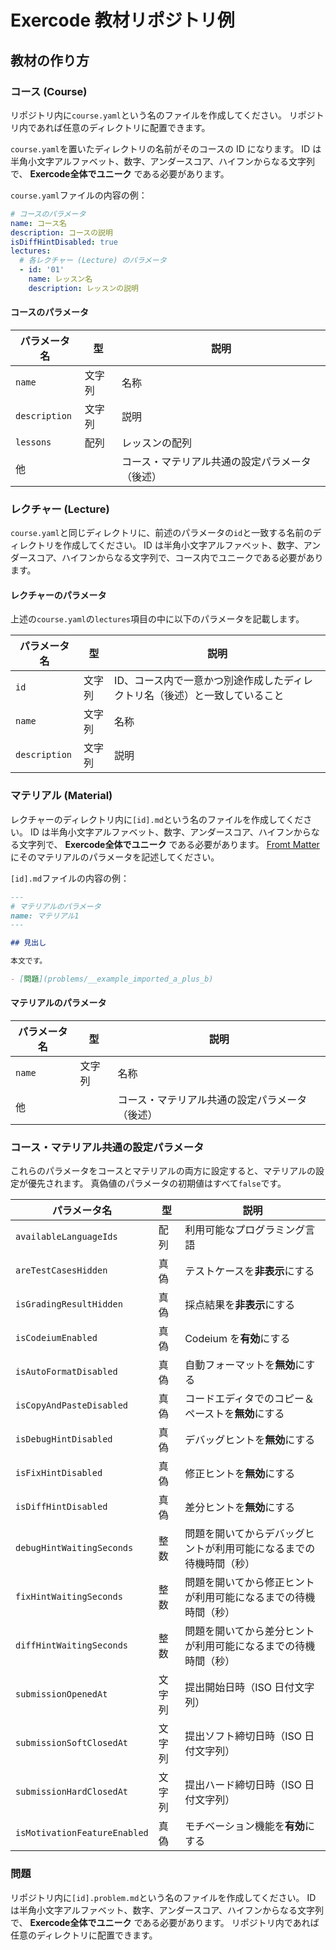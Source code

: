 # Exercode 教材リポジトリ例

## 教材の作り方

### コース (Course)

リポジトリ内に`course.yaml`という名のファイルを作成してください。
リポジトリ内であれば任意のディレクトリに配置できます。

`course.yaml`を置いたディレクトリの名前がそのコースの ID になります。
ID は半角小文字アルファベット、数字、アンダースコア、ハイフンからなる文字列で、 **Exercode全体でユニーク** である必要があります。

`course.yaml`ファイルの内容の例：

```yaml
# コースのパラメータ
name: コース名
description: コースの説明
isDiffHintDisabled: true
lectures:
  # 各レクチャー (Lecture) のパラメータ
  - id: '01'
    name: レッスン名
    description: レッスンの説明
```

#### コースのパラメータ

| パラメータ名  | 型     | 説明                                           |
| ------------- | ------ | ---------------------------------------------- |
| `name`        | 文字列 | 名称                                           |
| `description` | 文字列 | 説明                                           |
| `lessons`     | 配列   | レッスンの配列                                 |
| 他            |        | コース・マテリアル共通の設定パラメータ（後述） |

### レクチャー (Lecture)

`course.yaml`と同じディレクトリに、前述のパラメータの`id`と一致する名前のディレクトリを作成してください。
ID は半角小文字アルファベット、数字、アンダースコア、ハイフンからなる文字列で、コース内でユニークである必要があります。


#### レクチャーのパラメータ

上述の`course.yaml`の`lectures`項目の中に以下のパラメータを記載します。

| パラメータ名  | 型     | 説明                                                                       |
| ------------- | ------ | -------------------------------------------------------------------------- |
| `id`          | 文字列 | ID、コース内で一意かつ別途作成したディレクトリ名（後述）と一致していること |
| `name`        | 文字列 | 名称                                                                       |
| `description` | 文字列 | 説明                                                                       |

### マテリアル (Material)

レクチャーのディレクトリ内に`[id].md`という名のファイルを作成してください。
ID は半角小文字アルファベット、数字、アンダースコア、ハイフンからなる文字列で、 **Exercode全体でユニーク** である必要があります。
[Fromt Matter](https://zenn.dev/adust/articles/cea61d98ea09d3)にそのマテリアルのパラメータを記述してください。

`[id].md`ファイルの内容の例：

```md
---
# マテリアルのパラメータ
name: マテリアル1
---

## 見出し

本文です。

- [問題](problems/__example_imported_a_plus_b)
```

#### マテリアルのパラメータ

| パラメータ名 | 型     | 説明                                           |
| ------------ | ------ | ---------------------------------------------- |
| `name`       | 文字列 | 名称                                           |
| 他           |        | コース・マテリアル共通の設定パラメータ（後述） |

### コース・マテリアル共通の設定パラメータ

これらのパラメータをコースとマテリアルの両方に設定すると、マテリアルの設定が優先されます。
真偽値のパラメータの初期値はすべて`false`です。

| パラメータ名                 | 型     | 説明                                                               |
| ---------------------------- | ------ | ------------------------------------------------------------------ |
| `availableLanguageIds`       | 配列   | 利用可能なプログラミング言語                                       |
| `areTestCasesHidden`         | 真偽   | テストケースを**非表示**にする                                     |
| `isGradingResultHidden`      | 真偽   | 採点結果を**非表示**にする                                         |
| `isCodeiumEnabled`           | 真偽   | Codeium を**有効**にする                                           |
| `isAutoFormatDisabled`       | 真偽   | 自動フォーマットを**無効**にする                                   |
| `isCopyAndPasteDisabled`     | 真偽   | コードエディタでのコピー＆ペーストを**無効**にする                 |
| `isDebugHintDisabled`        | 真偽   | デバッグヒントを**無効**にする                                     |
| `isFixHintDisabled`          | 真偽   | 修正ヒントを**無効**にする                                         |
| `isDiffHintDisabled`         | 真偽   | 差分ヒントを**無効**にする                                         |
| `debugHintWaitingSeconds`    | 整数   | 問題を開いてからデバッグヒントが利用可能になるまでの待機時間（秒） |
| `fixHintWaitingSeconds`      | 整数   | 問題を開いてから修正ヒントが利用可能になるまでの待機時間（秒）     |
| `diffHintWaitingSeconds`     | 整数   | 問題を開いてから差分ヒントが利用可能になるまでの待機時間（秒）     |
| `submissionOpenedAt`         | 文字列 | 提出開始日時（ISO 日付文字列）                                     |
| `submissionSoftClosedAt`     | 文字列 | 提出ソフト締切日時（ISO 日付文字列）                               |
| `submissionHardClosedAt`     | 文字列 | 提出ハード締切日時（ISO 日付文字列）                               |
| `isMotivationFeatureEnabled` | 真偽   | モチベーション機能を**有効**にする                                 |

### 問題

リポジトリ内に`[id].problem.md`という名のファイルを作成してください。
ID は半角小文字アルファベット、数字、アンダースコア、ハイフンからなる文字列で、 **Exercode全体でユニーク** である必要があります。
リポジトリ内であれば任意のディレクトリに配置できます。
